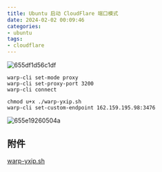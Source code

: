 ```yaml
---
title: Ubuntu 启动 CloudFlare 端口模式
date: 2024-02-02 00:09:46
categories:
- ubuntu
tags:
- cloudflare
---
```

![655df1d56c1df](655df1d56c1df.png)

```shell
warp-cli set-mode proxy
warp-cli set-proxy-port 3200
warp-cli connect
```

```shell
chmod u+x ./warp-yxip.sh
warp-cli set-custom-endpoint 162.159.195.98:3476
```

![655e19260504a](655e19260504a.png)

## 附件

[warp-yxip.sh](warp-yxip.sh)
